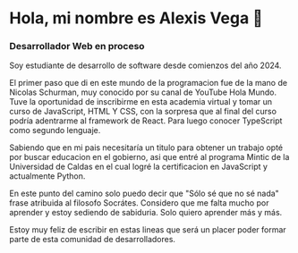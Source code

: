 # Hola, mi nombre es Alexis Vega 👋
### Desarrollador Web en proceso

Soy estudiante de desarrollo de software desde comienzos del año 2024.

El primer paso que di en este mundo de la programacion fue de la mano de Nicolas Schurman, muy conocido por su canal de YouTube Hola Mundo. Tuve la oportunidad de inscribirme en esta academia virtual y tomar un curso de JavaScript, HTML Y CSS, con la sorpresa que al final del curso podría adentrarme al framework de React. Para luego conocer TypeScript como segundo lenguaje. 

Sabiendo que en mi pais necesitaría un titulo para obtener un trabajo opté por buscar educacion en el gobierno, asi que entré al programa Mintic de la Universidad de Caldas en el cual logré la certificacion en JavaScript y actualmente Python.

En este punto del camino solo puedo decir que "Sólo sé que no sé nada" frase atribuida al filosofo Socrátes.  Considero que me falta mucho por aprender y estoy sediendo de sabiduria. Solo quiero aprender más y más.

Estoy muy feliz de escribir en estas lineas que será un placer poder formar parte de esta comunidad de desarrolladores.
